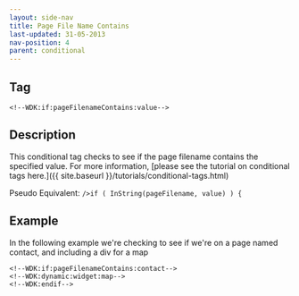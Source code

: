 ```yaml
---
layout: side-nav
title: Page File Name Contains
last-updated: 31-05-2013
nav-position: 4
parent: conditional
---
```



## Tag

``<!--WDK:if:pageFilenameContains:value-->``

## Description
This conditional tag checks to see if the page filename contains the specified value.
For more information, [please see the tutorial on conditional tags here.]({{ site.baseurl }}/tutorials/conditional-tags.html)

Pseudo Equivalent:
`/>if ( InString(pageFilename, value) ) {`

## Example
In the following example we're checking to see if we're on a page named contact, and including a div for a map

~~~
<!--WDK:if:pageFilenameContains:contact-->
<!--WDK:dynamic:widget:map-->
<!--WDK:endif-->
~~~